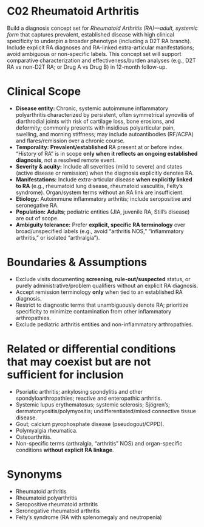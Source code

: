 # C02 Rheumatoid Arthritis

Build a diagnosis concept set for *Rheumatoid Arthritis (RA)—adult, systemic form* that captures prevalent, established disease with high clinical specificity to underpin a broader phenotype (including a D2T RA branch). Include explicit RA diagnoses and RA-linked extra-articular manifestations; avoid ambiguous or non-specific labels. This concept set will support comparative characterization and effectiveness/burden analyses (e.g., D2T RA vs non-D2T RA; or Drug A vs Drug B) in 12-month follow-up.

# Clinical Scope

* **Disease entity:** Chronic, systemic autoimmune inflammatory polyarthritis characterized by persistent, often symmetrical synovitis of diarthrodial joints with risk of cartilage loss, bone erosions, and deformity; commonly presents with insidious polyarticular pain, swelling, and morning stiffness; may include autoantibodies (RF/ACPA) and flares/remission over a chronic course.  
* **Temporality:** **Prevalent/established** RA present at or before index. “History of RA” is in scope **only when it reflects an ongoing established diagnosis**, not a resolved remote event.  
* **Severity & acuity:** Include all severities (mild to severe) and states (active disease or remission) when the diagnosis explicitly denotes RA.  
* **Manifestations:** Include extra-articular disease **when explicitly linked to RA** (e.g., rheumatoid lung disease, rheumatoid vasculitis, Felty’s syndrome). Organ/system terms without an RA link are insufficient.  
* **Etiology:** Autoimmune inflammatory arthritis; include seropositive and seronegative RA.  
* **Population:** **Adults**; pediatric entities (JIA, juvenile RA, Still’s disease) are out of scope.  
* **Ambiguity tolerance:** Prefer **explicit, specific RA terminology** over broad/unspecified labels (e.g., avoid “arthritis NOS,” “inflammatory arthritis,” or isolated “arthralgia”).

# Boundaries & Assumptions

* Exclude visits documenting **screening**, **rule-out/suspected** status, or purely administrative/problem qualifiers without an explicit RA diagnosis.  
* Accept remission terminology **only** when tied to an established RA diagnosis.  
* Restrict to diagnostic terms that unambiguously denote RA; prioritize specificity to minimize contamination from other inflammatory arthropathies.  
* Exclude pediatric arthritis entities and non-inflammatory arthropathies.

# Related or differential conditions that may coexist but are not sufficient for inclusion

* Psoriatic arthritis; ankylosing spondylitis and other spondyloarthropathies; reactive and enteropathic arthritis.  
* Systemic lupus erythematosus; systemic sclerosis; Sjögren’s; dermatomyositis/polymyositis; undifferentiated/mixed connective tissue disease.  
* Gout; calcium pyrophosphate disease (pseudogout/CPPD).  
* Polymyalgia rheumatica.  
* Osteoarthritis.  
* Non-specific terms (arthralgia, “arthritis” NOS) and organ-specific conditions **without explicit RA linkage**.

# Synonyms

* Rheumatoid arthritis  
* Rheumatoid polyarthritis  
* Seropositive rheumatoid arthritis  
* Seronegative rheumatoid arthritis  
* Felty’s syndrome (RA with splenomegaly and neutropenia)

